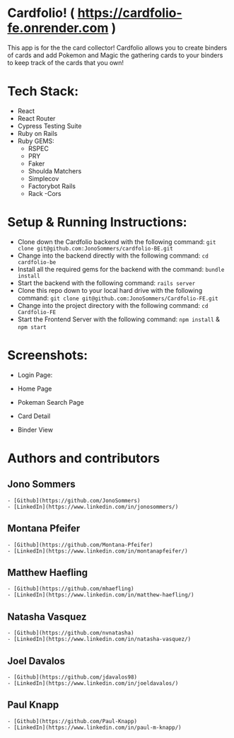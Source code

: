 # Cardfolio! ( https://cardfolio-fe.onrender.com )
This app is for the the card collector!
Cardfolio allows you to create binders of cards and add Pokemon and Magic the gathering cards to your binders to keep track of the cards that you own!

# Tech Stack:
- React
- React Router
- Cypress Testing Suite
- Ruby on Rails
- Ruby GEMS:
	- RSPEC
	- PRY
	- Faker
	- Shoulda Matchers
	- Simplecov
	- Factorybot Rails
	- Rack -Cors

# Setup & Running Instructions:
- Clone down the Cardfolio backend with the following command:
`git clone git@github.com:JonoSommers/cardfolio-BE.git`
- Change into the backend directly with the following command:
`cd cardfolio-be`
- Install all the required gems for the backend with the command:
`bundle install`
- Start the backend with the following command:
`rails server`
- Clone this repo down to your local hard drive with the following command:
`git clone git@github.com:JonoSommers/Cardfolio-FE.git`
- Change into the project directory with the following command:
`cd Cardfolio-FE`
- Start the Frontend Server with the following command:
`npm install` & `npm start`

# Screenshots:

- Login Page:

- Home Page

- Pokeman Search Page

- Card Detail

- Binder View


# Authors and contributors

## Jono Sommers
	- [Github](https://github.com/JonoSommers)
	- [LinkedIn](https://www.linkedin.com/in/jonosommers/)

## Montana Pfeifer
	- [Github](https://github.com/Montana-Pfeifer)
	- [LinkedIn](https://www.linkedin.com/in/montanapfeifer/)

## Matthew Haefling
	- [Github](https://github.com/mhaefling)
	- [LinkedIn](https://www.linkedin.com/in/matthew-haefling/)

## Natasha Vasquez
	- [Github](https://github.com/nvnatasha)
	- [LinkedIn](https://www.linkedin.com/in/natasha-vasquez/)

## Joel Davalos
	- [Github](https://github.com/jdavalos98)
	- [LinkedIn](https://www.linkedin.com/in/joeldavalos/)

## Paul Knapp
	- [Github](https://github.com/Paul-Knapp)
	- [LinkedIn](https://www.linkedin.com/in/paul-m-knapp/)